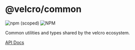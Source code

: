 # @velcro/common

![npm (scoped)](https://img.shields.io/npm/v/@velcro/common?style=flat-square)
![NPM](https://img.shields.io/npm/l/@velcro/common?style=flat-square)

Common utilities and types shared by the velcro ecosystem.

[API Docs](https://github.com/ggoodman/velcro/tree/0.29.5/docs/bundler.md)
